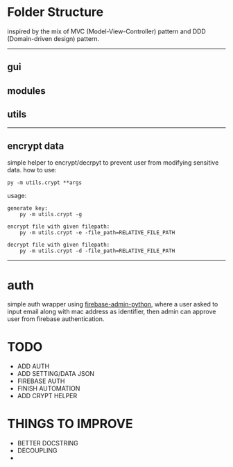 # Folder Structure
inspired by the mix of MVC (Model-View-Controller) pattern and DDD (Domain-driven design) pattern.

---
## <b>gui</b>
## <b>modules</b>
## <b>utils</b>

---
## <b>encrypt data</b>
simple helper to encrypt/decrpyt to prevent user from modifying sensitive data.
how to use:
```
py -m utils.crypt **args
```
usage:
```
generate key:
    py -m utils.crypt -g

encrypt file with given filepath:
    py -m utils.crypt -e -file_path=RELATIVE_FILE_PATH

decrypt file with given filepath:
    py -m utils.crypt -d -file_path=RELATIVE_FILE_PATH

```
---
# auth
simple auth wrapper using [firebase-admin-python](https://github.com/firebase/firebase-admin-python), where a user asked to input email along with mac address as identifier, then admin can approve user from firebase authentication.


# TODO
- ADD AUTH
- ADD SETTING/DATA JSON
- FIREBASE AUTH
- FINISH AUTOMATION
- ADD CRYPT HELPER

# THINGS TO IMPROVE
- BETTER DOCSTRING
- DECOUPLING
-